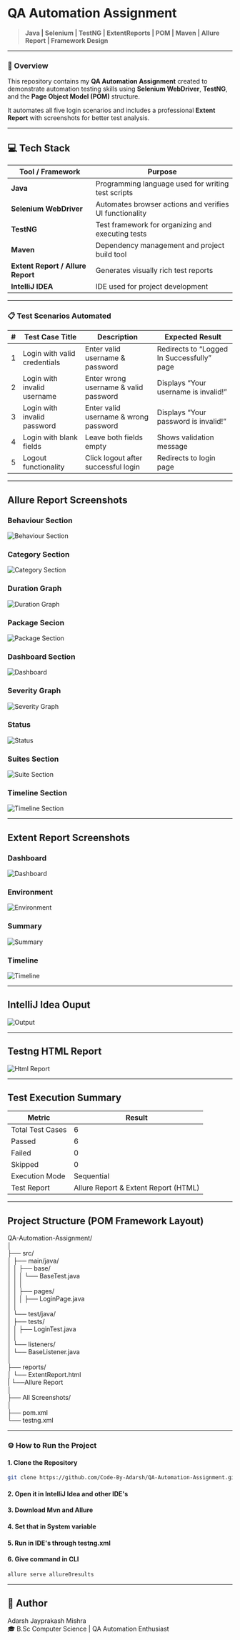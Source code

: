 #  QA Automation Assignment
>  **Java | Selenium | TestNG | ExtentReports | POM | Maven | Allure Report | Framework Design**

---

### :rocket: Overview
This repository contains my **QA Automation Assignment** created to demonstrate automation testing skills using **Selenium WebDriver**, **TestNG**, and the **Page Object Model (POM)** structure.  

It automates all five login scenarios and includes a professional **Extent Report** with screenshots for better test analysis.

---

## :computer: Tech Stack  

| Tool / Framework | Purpose |
|------------------|---------|
| **Java** | Programming language used for writing test scripts |
| **Selenium WebDriver** | Automates browser actions and verifies UI functionality |
| **TestNG** | Test framework for organizing and executing tests |
| **Maven** | Dependency management and project build tool |
| **Extent Report / Allure Report** | Generates visually rich test reports |
| **IntelliJ IDEA** | IDE used for project development |

---

### :clipboard: Test Scenarios Automated
| # | Test Case Title | Description | Expected Result |
|:-:|------------------|-------------|-----------------|
| 1 | Login with valid credentials | Enter valid username & password | Redirects to “Logged In Successfully” page |
| 2 | Login with invalid username | Enter wrong username & valid password | Displays “Your username is invalid!” |
| 3 | Login with invalid password | Enter valid username & wrong password | Displays “Your password is invalid!” |
| 4 | Login with blank fields | Leave both fields empty | Shows validation message |
| 5 | Logout functionality | Click logout after successful login | Redirects to login page |

---
## Allure Report Screenshots
### Behaviour Section
![Behaviour Section](https://github.com/Code-By-Adarsh/QA-Automation-Assignment/blob/18127dee8648aea1cd1e8c8ad1c68ed8d0b6f7f1/All%20Screenshots/allure%20behaviour%20section.png )

### Category Section
![Category Section](https://github.com/Code-By-Adarsh/QA-Automation-Assignment/blob/18127dee8648aea1cd1e8c8ad1c68ed8d0b6f7f1/All%20Screenshots/allure%20category%20section.png )

### Duration Graph
![Duration Graph](https://github.com/Code-By-Adarsh/QA-Automation-Assignment/blob/18127dee8648aea1cd1e8c8ad1c68ed8d0b6f7f1/All%20Screenshots/allure%20duration%20graph.png )

### Package Secion
![Package Section](https://github.com/Code-By-Adarsh/QA-Automation-Assignment/blob/18127dee8648aea1cd1e8c8ad1c68ed8d0b6f7f1/All%20Screenshots/allure%20packages%20section.png )

### Dashboard Section
![Dashboard](https://github.com/Code-By-Adarsh/QA-Automation-Assignment/blob/18127dee8648aea1cd1e8c8ad1c68ed8d0b6f7f1/All%20Screenshots/allure%20report%20dashboard.png )

### Severity Graph
![Severity Graph](https://github.com/Code-By-Adarsh/QA-Automation-Assignment/blob/18127dee8648aea1cd1e8c8ad1c68ed8d0b6f7f1/All%20Screenshots/allure%20severity%20graph.png )

### Status
![Status](https://github.com/Code-By-Adarsh/QA-Automation-Assignment/blob/18127dee8648aea1cd1e8c8ad1c68ed8d0b6f7f1/All%20Screenshots/allure%20status.png )

### Suites Section
![Suite Section](https://github.com/Code-By-Adarsh/QA-Automation-Assignment/blob/18127dee8648aea1cd1e8c8ad1c68ed8d0b6f7f1/All%20Screenshots/allure%20suite%20section.png)

### Timeline Section
![Timeline Section](https://github.com/Code-By-Adarsh/QA-Automation-Assignment/blob/18127dee8648aea1cd1e8c8ad1c68ed8d0b6f7f1/All%20Screenshots/allure%20timeline%20section.png )

---

## Extent Report Screenshots
### Dashboard
![Dashboard](https://github.com/Code-By-Adarsh/QA-Automation-Assignment/blob/43123481a819d526c27f6994f8df2cc031e55b4b/All%20Screenshots/extent%20report%20dashboard.png )

### Environment
![Environment](https://github.com/Code-By-Adarsh/QA-Automation-Assignment/blob/43123481a819d526c27f6994f8df2cc031e55b4b/All%20Screenshots/extent%20report%20environment.png )

### Summary
![Summary](https://github.com/Code-By-Adarsh/QA-Automation-Assignment/blob/43123481a819d526c27f6994f8df2cc031e55b4b/All%20Screenshots/extent%20report%20summary.png )

### Timeline
![Timeline](https://github.com/Code-By-Adarsh/QA-Automation-Assignment/blob/43123481a819d526c27f6994f8df2cc031e55b4b/All%20Screenshots/extent%20report%20timeline.png )

---

## IntelliJ Idea Ouput
![Output](https://github.com/Code-By-Adarsh/QA-Automation-Assignment/blob/43123481a819d526c27f6994f8df2cc031e55b4b/All%20Screenshots/IntelliJ%20Idea%20Output.png)

---

## Testng HTML Report
![Html Report](https://github.com/Code-By-Adarsh/QA-Automation-Assignment/blob/43123481a819d526c27f6994f8df2cc031e55b4b/All%20Screenshots/testng%20default%20html%20report.png)

---
##  Test Execution Summary

| Metric | Result |
|--------|--------|
| Total Test Cases | 6 |
| Passed | 6 |
| Failed | 0 |
| Skipped | 0 |
| Execution Mode | Sequential |
| Test Report | Allure Report & Extent Report (HTML) |

---

##  Project Structure (POM Framework Layout)

QA-Automation-Assignment/<br>
│<br>
├── src/<br>
│ ├── main/java/<br>
│ │ ├── base/<br>
│ │ │ └── BaseTest.java<br>
│ │ │<br>
│ │ ├── pages/<br>
│ │ │ ├── LoginPage.java<br>
│ │<br>
│ └── test/java/<br>
│ ├── tests/<br>
│ │ ├── LoginTest.java<br>
│ │<br>
│ └── listeners/<br>
│ └── BaseListener.java<br>
│<br>
├── reports/<br>
│ └── ExtentReport.html<br>
| └──Allure Report<br>
│<br>
├── All Screenshots/<br>
│<br>
├── pom.xml<br>
└── testng.xml<br>

---

### :gear: How to Run the Project

#### **1. Clone the Repository**
```bash
git clone https://github.com/Code-By-Adarsh/QA-Automation-Assignment.git
```
#### **2. Open it in IntelliJ Idea and other IDE's**
#### **3. Download Mvn and Allure**
#### **4. Set that in System variable**
#### **5. Run in IDE's through testng.xml**
#### **6. Give command in CLI**
```bash
allure serve allure0results
```

---

## :handshake: Author

Adarsh Jayprakash Mishra<br>
🎓 B.Sc Computer Science | QA Automation Enthusiast
